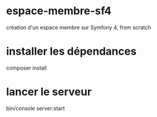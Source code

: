 # espace-membre-sf4
création d'un espace membre sur Symfony 4, from scratch

# installer les dépendances
composer install

# lancer le serveur
bin/console server:start
